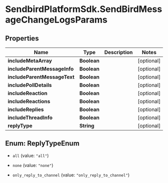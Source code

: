 # SendbirdPlatformSdk.SendBirdMessageChangeLogsParams

## Properties

Name | Type | Description | Notes
------------ | ------------- | ------------- | -------------
**includeMetaArray** | **Boolean** |  | [optional] 
**includeParentMessageInfo** | **Boolean** |  | [optional] 
**includeParentMessageText** | **Boolean** |  | [optional] 
**includePollDetails** | **Boolean** |  | [optional] 
**includeReaction** | **Boolean** |  | [optional] 
**includeReactions** | **Boolean** |  | [optional] 
**includeReplies** | **Boolean** |  | [optional] 
**includeThreadInfo** | **Boolean** |  | [optional] 
**replyType** | **String** |  | [optional] 



## Enum: ReplyTypeEnum


* `all` (value: `"all"`)

* `none` (value: `"none"`)

* `only_reply_to_channel` (value: `"only_reply_to_channel"`)




